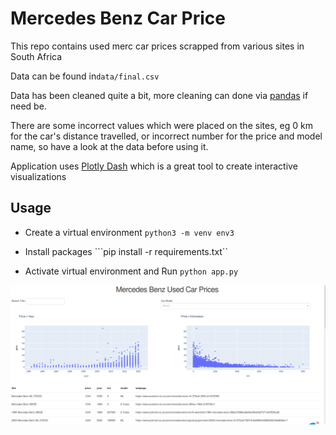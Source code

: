 # Mercedes Benz Car Price

This repo contains used merc car prices scrapped from various sites in South Africa

Data can be found in```data/final.csv```

Data has been cleaned quite a bit, more cleaning can done via [pandas](https://pandas.pydata.org/) if need be.

There are some incorrect values which were placed on the sites, eg 0 km for the car's distance travelled, or incorrect number for the price and model name, so have a look at the data before using it.


Application uses [Plotly Dash](https://dash.plotly.com/introduction) which is a great tool to create interactive visualizations

## Usage
* Create a virtual environment ```python3 -m venv env3```

* Install packages ```pip install -r requirements.txt``

* Activate virtual environment and Run ```python app.py```


![image](models.png)
